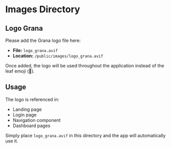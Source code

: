 # Images Directory

## Logo Grana

Please add the Grana logo file here:
- **File:** `logo_grana.avif`
- **Location:** `/public/images/logo_grana.avif`

Once added, the logo will be used throughout the application instead of the leaf emoji (🍃).

## Usage

The logo is referenced in:
- Landing page
- Login page
- Navigation component
- Dashboard pages

Simply place `logo_grana.avif` in this directory and the app will automatically use it.
